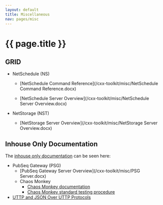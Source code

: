 ```yaml
---
layout: default
title: Miscellaneous
nav: pages/misc
---
```


{{ page.title }}
===============================

GRID
-------------------------------
-   NetSchedule (NS)

    -   [NetSchedule Command Reference](/cxx-toolkit/misc/NetSchedule Command Reference.docx)

    -   [NetSchedule Server Overview](/cxx-toolkit/misc/NetSchedule Server Overview.docx)

-   NetStorage (NST)

    -   [NetStorage Server Overview](/cxx-toolkit/misc/NetStorage Server Overview.docx)
    
Inhouse Only Documentation
-------------------------------
The [inhouse only documentation](https://confluence.ncbi.nlm.nih.gov/pages/viewpage.action?pageId=36408685) can be seen here:

-   PubSeq Gateway (PSG)
    -   [PubSeq Gateway Server Overview](/cxx-toolkit/misc/PSG Server.docx)
    -   Chaos Monkey
        -   [Chaos Monkey documentation](https://confluence.ncbi.nlm.nih.gov/display/~elisovdn/Chaos+Monkey+documentation)
        -   [Chaos Monkey standard testing procedure](https://confluence.ncbi.nlm.nih.gov/display/~elisovdn/Chaos+Monkey+standard+testing+procedure)
-  [UTTP and JSON Over UTTP Protocols](https://confluence.ncbi.nlm.nih.gov/display/CT/UTTP+and+JSON+Over+UTTP+Protocols) 

